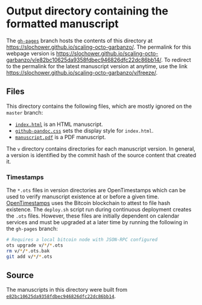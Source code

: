 # Output directory containing the formatted manuscript

The [`gh-pages`](https://github.com/slochower/scaling-octo-garbanzo/tree/gh-pages) branch hosts the contents of this directory at https://slochower.github.io/scaling-octo-garbanzo/.
The permalink for this webpage version is https://slochower.github.io/scaling-octo-garbanzo/v/e82bc10625da9358fdbec946826dfc22dc86bb14/.
To redirect to the permalink for the latest manuscript version at anytime, use the link https://slochower.github.io/scaling-octo-garbanzo/v/freeze/.

## Files

This directory contains the following files, which are mostly ignored on the `master` branch:

+ [`index.html`](index.html) is an HTML manuscript.
+ [`github-pandoc.css`](github-pandoc.css) sets the display style for `index.html`.
+ [`manuscript.pdf`](manuscript.pdf) is a PDF manuscript.

The `v` directory contains directories for each manuscript version.
In general, a version is identified by the commit hash of the source content that created it.

### Timestamps

The `*.ots` files in version directories are OpenTimestamps which can be used to verify manuscript existence at or before a given time.
[OpenTimestamps](https://opentimestamps.org/) uses the Bitcoin blockchain to attest to file hash existence.
The `deploy.sh` script run during continuous deployment creates the `.ots` files.
However, these files are initially dependent on calendar services and must be upgraded at a later time by running the following in the `gh-pages` branch:

```sh
# Requires a local bitcoin node with JSON-RPC configured
ots upgrade v/*/*.ots
rm v/*/*.ots.bak
git add v/*/*.ots
```

## Source

The manuscripts in this directory were built from
[`e82bc10625da9358fdbec946826dfc22dc86bb14`](https://github.com/slochower/scaling-octo-garbanzo/commit/e82bc10625da9358fdbec946826dfc22dc86bb14).
